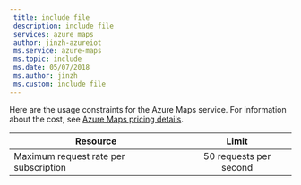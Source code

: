 ```yaml
---
 title: include file
 description: include file
 services: azure maps
 author: jinzh-azureiot
 ms.service: azure-maps
 ms.topic: include
 ms.date: 05/07/2018
 ms.author: jinzh
 ms.custom: include file
---
```



Here are the usage constraints for the Azure Maps service. For information about the cost, see [Azure Maps pricing details](https://azure.microsoft.com/pricing/details/azure-maps/).

| Resource                              | Limit |
|---------------------------------------|:-----:|
| Maximum request rate per subscription |   50 requests per second  |
